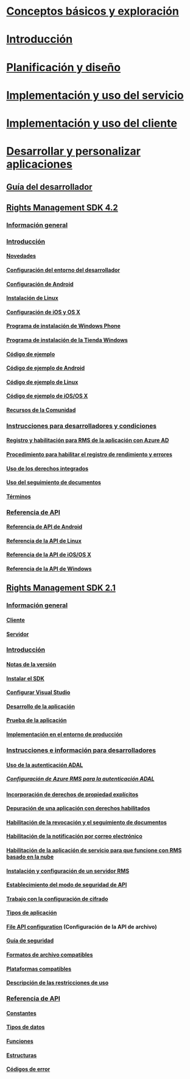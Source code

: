 # [Conceptos básicos y exploración](/information-protection/understand-explore/what-is-information-protection)
# [Introducción](/information-protection/get-started/requirements-azure-rms)
# [Planificación y diseño](/information-protection/plan-design/deployment-roadmap)
# [Implementación y uso del servicio](/information-protection/deploy-use/activate-service)
# [Implementación y uso del cliente](/information-protection/rms-client/use-client)
# [Desarrollar y personalizar aplicaciones](developers-guide.md)
## [Guía del desarrollador](developers-guide.md)
## [Rights Management SDK 4.2](active-directory-rights-management-services-multi-platform-thin-client-sdk-portal.md)
### [Información general](overview.md)
### [Introducción](get-started.md)
#### [Novedades](release-notes.md)
#### [Configuración del entorno del desarrollador](setup-Developer-environment.md)
#### [Configuración de Android](android-sdk.md)
#### [Instalación de Linux](linux-setup.md)
#### [Configuración de iOS y OS X](ios-sdk.md)
#### [Programa de instalación de Windows Phone](windows-phone-apps.md)
#### [Programa de instalación de la Tienda Windows](winrt-sdk.md)
#### [Código de ejemplo](code-examples.md)
#### [Código de ejemplo de Android](android-code.md)
#### [Código de ejemplo de Linux](linux-c-code-examples.md)
#### [Código de ejemplo de iOS/OS X](ios-os-x-code-examples.md)
#### [Recursos de la Comunidad](community-resources.md)
### [Instrucciones para desarrolladores y condiciones](core-concepts.md)
#### [Registro y habilitación para RMS de la aplicación con Azure AD](authentication-integration.md)
#### [Procedimiento para habilitar el registro de rendimiento y errores](enabling-logging.md)
#### [Uso de los derechos integrados](built-in-rights-usage-restriction-reference.md)
#### [Uso del seguimiento de documentos](how-to-use-document-tracking.md)
#### [Términos](terms.md)
### [Referencia de API](api-reference-4-2.md)
#### [Referencia de API de Android](https://msdn.microsoft.com/library/dn758245.aspx)
#### [Referencia de la API de Linux](linux-c-api-reference.md)
#### [Referencia de la API de iOS/OS X](https://msdn.microsoft.com/library/dn758306.aspx)
#### [Referencia de la API de Windows](https://msdn.microsoft.com/library/dn891914.aspx)
## [Rights Management SDK 2.1](microsoft-information-protection-and-control-client-portal.md)
### [Información general](ad-rms-overview.md)
#### [Cliente](ad-rms-client.md)
#### [Servidor](ad-rms-server.md)
### [Introducción](getting-started-with-ad-rms-2-0.md)
#### [Notas de la versión](release-notes-rtm.md)
#### [Instalar el SDK](install-the-rms-sdk.md)
#### [Configurar Visual Studio](how-to-configure-a-visual-studio-project-to-use-the-ad-rms-sdk-2-0.md)
#### [Desarrollo de la aplicación](developing-your-application.md)
#### [Prueba de la aplicación](how-to-set-up-your-test-environment.md)
#### [Implementación en el entorno de producción](deploying-your-application.md)
### [Instrucciones e información para desarrolladores](Developer-notes.md)
#### [Uso de la autenticación ADAL](how-to-use-adal-authentication.md)
##### [Configuración de Azure RMS para la autenticación ADAL](adal-auth.md)
#### [Incorporación de derechos de propiedad explícitos](add-explicit-owner-rights.md)
#### [Depuración de una aplicación con derechos habilitados](debugging-applications-that-use-ad-rms.md)
#### [Habilitación de la revocación y el seguimiento de documentos](tracking-content.md)
#### [Habilitación de la notificación por correo electrónico](how-to-enable-email-notification.md)
#### [Habilitación de la aplicación de servicio para que funcione con RMS basado en la nube](how-to-use-file-api-with-aadrm-cloud.md)
#### [Instalación y configuración de un servidor RMS](how-to-install-and-configure-an-rms-server.md)
#### [Establecimiento del modo de seguridad de API](setting-the-api-security-mode-api-mode.md)
#### [Trabajo con la configuración de cifrado](working-with-encryption.md)
#### [Tipos de aplicación](application-types.md)
#### [File API configuration](file-api-configuration.md) (Configuración de la API de archivo)
#### [Guía de seguridad](security-guidelines.md)
#### [Formatos de archivo compatibles](supported-file-formats.md)
#### [Plataformas compatibles](supported-platforms.md)
#### [Descripción de las restricciones de uso](understanding-usage-restrictions.md)
### [Referencia de API](api-reference-2-1.md)
#### [Constantes](https://msdn.microsoft.com/library/hh535291.aspx)
#### [Tipos de datos](https://msdn.microsoft.com/library/hh535288.aspx)
#### [Funciones](https://msdn.microsoft.com/library/hh535289.aspx)
#### [Estructuras](https://msdn.microsoft.com/library/hh535294.aspx)
#### [Códigos de error](https://msdn.microsoft.com/library/hh535248.aspx)


<!--HONumber=Nov16_HO4-->


